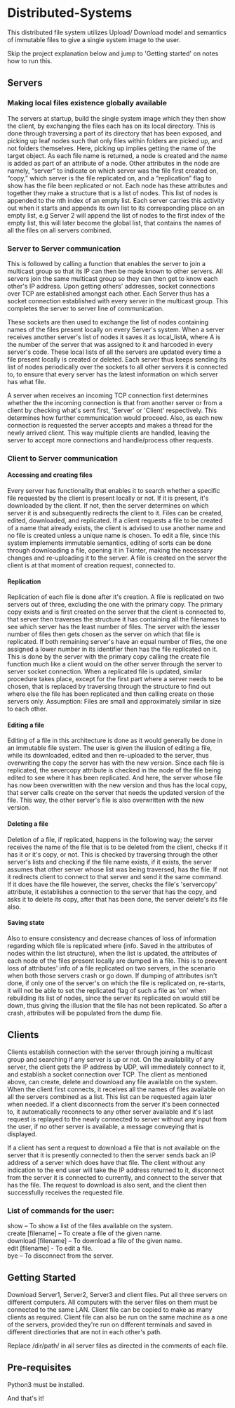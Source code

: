 # Distributed-Systems

This distributed file system utilizes Upload/ Download model and semantics of immutable files to give a single system image to the user. 

Skip the project explanation below and jump to 'Getting started' on notes how to run this. 

## Servers

### Making local files existence globally available 

The servers at startup, build the single system image which they then show the client, by exchanging the files each has on its local directory. This is done through traversing a part of its directory that has been exposed, and picking up leaf nodes  such that only files within folders are picked up, and not folders themselves. Here, picking up implies getting the name of the target object. As each file name is returned, a node is created and the name is added as part of an attribute of a node. Other attributes in the node are namely, “server” to indicate on which server was the file first created on, “copy,” which server is the file replicated on, and a “replication” flag to show has the file been replicated or not.
Each node has these attributes and together they make a structure that is a list of nodes. This list of nodes is appended to the nth index of an empty list. Each server carries this activity out when it starts and appends its own list to its corresponding place on an empty list, e.g Server 2 will append the list of nodes to the first index of the empty list, this will later become the global list, that contains the names of all the files on all servers combined. 

### Server to Server communication

This is followed by calling a function that enables the server to join a multicast group so that its IP can then be made known to other servers. All servers join the same multicast group so they can then get to know each other's IP address. Upon getting others' addresses, socket connections over TCP are established amongst each other. Each Server thus has a socket connection established with every server in the multicast group. This completes the server to server line of communication. 

These sockets are then used to exchange the list of nodes containing names of the files present locally on every Server's system. When a server receives another server's list of nodes it saves it as local_listA, where A is the number of the server that was assigned to it and harcoded in every server's code. These local lists of all the servers are updated every time a file present locally is created or deleted. Each server thus keeps sending its list of nodes periodically over the sockets to all other servers it is connected to, to ensure that every server has the latest information on which server has what file.

A server when receives an incoming TCP connection first determines whether the the incoming connection is that from another server or from a client by checking what's sent first, 'Server' or 'Client' respectively. This determines how further communication would proceed. Also, as each new connection is requested the server accepts and makes a thread for the newly arrived client. This way multiple clients are handled, leaving the server to accept more connections and handle/process other requests.

### Client to Server communication

#### Accessing and creating files

Every server has functionality that enables it to search whether a specific file requested by the client is present locally or not. If it is present, it's downloaded by the client. If not, then the server determines on which server it is and subsequently redirects the client to it. Files can be created, edited, downloaded, and replicated. If a client requests a file to be created of a name that already exists, the client is advised to use another name and no file is created unless a unique name is chosen. To edit a file, since this system implements immutable semantics, editing of sorts can be done through downloading a file, opening it in Tkinter, making the necessary changes and re-uploading it to the server. A file is created on the server the client is at that moment of creation request, connected to. 

#### Replication 

Replication of each file is done after it's creation. A file is replicated on two servers out of three, excluding the one with the primary copy. The primary copy exists and is first created on the server that the client is connected to, that server then traverses the structure it has containing all the filenames to see which server has the least number of files. The server with the lesser number of files then gets chosen as the server on which that file is replicated. If both remaining server's have an equal number of files, the one assigned a lower number in its identifier then has the file replicated on it. This is done by the server with the primary copy calling the create file function much like a client would on the other server through the server to server socket connection. When a replicated file is updated, similar procedure takes place, except for the first part where a server needs to be chosen, that is replaced by traversing through the structure to find out where else the file has been replicated and then calling create on those servers only. 
Assumption: Files are small and approximately similar in size to each other. 

#### Editing a file

Editing of a file in this architecture is done as it would generally be done in an immutable file system. The user is given the illusion of editing a file, while its downloaded, edited and then re-uploaded to the server, thus overwriting the copy the server has with the new version. Since each file is replicated, the severcopy attribute is checked in the node of the file being edited to see where it has been replicated. And here, the server whose file has now been overwritten with the new version and thus has the local copy, that server calls create on the server that needs the updated version of the file. This way, the other server's file is also overwritten with the new version.

#### Deleting a file 

Deletion of a file, if replicated, happens in the following way; the server receives the name of the file that is to be deleted from the client, checks if it has it or it's copy, or not. This is checked by traversing through the other server's lists and checking if the file name exists, if it exists, the server assumes that other server whose list was being traversed, has the file. If not it redirects client to connect to that server and send it the same command. If it does have the file however, the server, checks the file's 'servercopy' attribute, it establishes a connection to the server that has the copy, and asks it to delete its copy, after that has been done, the server delete's its file also.

#### Saving state

Also to ensure consistency and decrease chances of loss of information regarding which file is replicated where (info. Saved in the attributes of nodes within the list structure), when the list is updated, the attributes of each node of the files present locally are dumped in a file. This is to prevent loss of attributes' info of a file replicated on two servers, in the scenario when both those servers crash or go down. If dumping of attributes isn't done, if only one of the server's on which the file is replicated on, re-starts, it will not be able to set the replicated flag of such a file as 'on' when rebuilding its list of nodes, since the server its replicated on would still be down, thus giving the illusion that the file has not been replicated. So after a crash, attributes will be populated from the dump file. 

## Clients

Clients establish connection with the server through joining a multicast group and searching if any server is up or not. On the availability of any server, the client gets the IP address by UDP, will immediately connect to it, and establish a socket connection over TCP. The client as mentioned above, can create, delete and download any file available on the system. When the client first connects, it receives all the names of files available on all the servers combined as a list. This list can be requested again later when needed. If a client disconnects from the server it's been connected to, it automatically reconnects to any other server available and it's last request is replayed to the newly connected to server without any input from the user, if no other server is available, a message conveying that is displayed. 

If a client has sent a request to download a file that is not available on the server that it is presently connected to then the server sends back an IP address of a server which does have that file. The client without any indication to the end user will take the IP address returned to it, disconnect from the server it is connected to currently, and connect to the server that has the file. The request to download is also sent, and the client then successfully receives the requested file. 

### List of commands for the user: 

show – To show a list of the files available on the system.<br/>
create [filename] – To create a file of the given name.<br/>
download [filename] – To download a file of the given name.<br/>
edit [filename] - To edit a file.<br/>
bye – To disconnect from the server.<br/> 

## Getting Started

Download Server1, Server2, Server3 and client files. Put all three servers on different computers. All computers with the server files on them must be connected to the same LAN. Client file can be copied to make as many clients as required. Client file can also be run on the same machine as a one of the servers, provided they're run on different terminals and saved in different directiories that are not in each other's path.

Replace /dir/path/ in all server files as directed in the comments of each file. 

## Pre-requisites

Python3 must be installed. 

And that's it!




